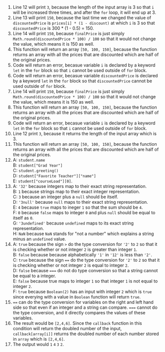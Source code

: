 1. Line 12 will print `3`, because the length of the input array is 3 so that `i` will be increased three times, and after the `for` loop, it will end up at 3.<br>
2. Line 13 will print `150`, because the last time we changed the value of `discountedPrice` is `prices[i] * (1 - discount)` at which `i` is 3 so that `discountedPrice` is 300 * (1 - 0.5) = 150.<br>
3. Line 14 will print `150`, because `finalPrice` is just simply `Math.round(discountedPrice * 100) / 100` so that it would not change the value, which means it is 150 as well.<br>
4. This function will return an array `[50, 100, 150]`, because the function returns an array with all the prices that are discounted which are half of the original prices.<br>
5. Code will return an error, becasue variable `i` is declared by a keyword `let` in the `for` block so that `i` cannot be used outside of `for` block.<br>
6. Code will return an error, becasue variable `discountedPrice` is declared by a keyword `let` in the `for` block so that `discountedPrice` cannot be used outside of `for` block.<br>
7. Line 14 will print `150`, because `finalPrice` is just simply `Math.round(discountedPrice * 100) / 100` so that it would not change the value, which means it is 150 as well.<br>
8. This function will return an array `[50, 100, 150]`, because the function returns an array with all the prices that are discounted which are half of the original prices.<br>
9. Code will return an error, becasue variable `i` is declared by a keyword `let` in the `for` block so that `i` cannot be used outside of `for` block.<br>
10. Line 12 print `3`, because it returns the length of the input array which is 3.<br>
11. This function will return an array `[50, 100, 150]`, because the function returns an array with all the prices that are discounted which are half of the original prices.<br>
12. A: `student.name`<br>B: `student["Grad Year"]`<br>C: `student.greeting()`<br>D: `student["Favorite Teacher"]["name"]`<br>E: `student["courseLoad"][0]`.<br>
13. A: `'32'` because integers map to their exact string representation.<br> B: `1`  because strings map to their exact integer representation.<br> C: `3` because an integer plus a `null` should be itself.<br> D: `'3null'` because `null` maps to their exact string representation.<br> E: `4` because `true` maps to ineger `1` so that the sum should be `4`.<br> F: `0` because `false` maps to integer `0` and plus `null` should be equal to itself as `0`.<br> G: `'3undefined'` because `undefined` maps to its exact string representation.<br> H: `NaN` because `NaN` stands for "not a number" which explains a string minus an `undefined` value.<br>
14. A: `true` because the sign `>` do the type conversion for `'2'` to `2` so that it is checking whether or not integer `2` is greater than integer `1`.<br> B: `false` because because alphabetically `'1'` in `'12'` is less than `'2'`.<br> C: `true` because the sign `==` do the type conversion for `'2'` to `2` so that it is checking whether or not integer `2` is equal to integer `2`.<br> D: `false` because `===` do not do type conversion so that a string cannot be equal to a integer.<br> E: `false` because true maps to integer `1` so that integer `1` is not equal to integer `2`. <br>F: `true` because `Boolean(2)` has an input with integer `2` which is `true` since everying with a value in `Boolean` function will return `true`.<br>
15. `==` can do the type conversion for variables on the right and left hand side so that even if an integer and a string can compare. `===` cannot do the type conversion, and it directly compares the values of these variables.<br>
17. The result would be `[2,4,6]`. Since the `callback` function in this condition will return the doubled number of the input, `callback[array[i]]` returns the doubled number of each number stored in `array` which is `[2,4,6]`.
19. The output would `1` `4` `3` `2`.
